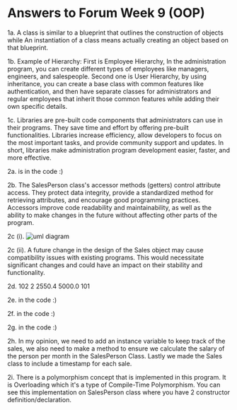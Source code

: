 # Answers to Forum Week 9 (OOP)

1a. A class is similar to a blueprint that outlines the construction of objects while An instantiation of a class means actually creating an object based on that blueprint.

1b. Example of Hierarchy: First is Employee Hierarchy, In the administration program, you can create different types of employees like managers, engineers, and salespeople. Second one is User Hierarchy, by using inheritance, you can create a base class with common features like authentication, and then have separate classes for administrators and regular employees that inherit those common features while adding their own specific details.

1c. Libraries are pre-built code components that administrators can use in their programs. They save time and effort by offering pre-built functionalities. Libraries increase efficiency, allow developers to focus on the most important tasks, and provide community support and updates. In short, libraries make administration program development easier, faster, and more effective.

2a. is in the code :) 

2b. The SalesPerson class's accessor methods (getters) control attribute access. They protect data integrity, provide a standardized method for retrieving attributes, and encourage good programming practices. Accessors improve code readability and maintainability, as well as the ability to make changes in the future without affecting other parts of the program.

2c (i). ![uml diagram](https://github.com/VaniaAgnes/Week9-OOP/assets/114584857/712e79a8-1e45-4d91-86dd-2b41b122f82d)

2c (ii). A future change in the design of the Sales object may cause compatibility issues with existing programs. This would necessitate significant changes and could have an impact on their stability and functionality.

2d. 102
    2
    2550.4
    5000.0
    101
    
2e. in the code :)

2f. in the code :)

2g. in the code :)

2h. In my opinion, we need to add an instance variable to keep track of the sales, we also need to make a method to ensure we calculate the salary of the person per month in the SalesPerson Class. Lastly we made the Sales class to include a timestamp for each sale. 

2i. There is a polymorphism concept that is implemented in this program. It is Overloading which it's a type of Compile-Time Polymorphism. You can see this implementation on SalesPerson class where you have 2 constructor definition/declaration.




